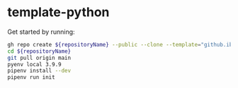 # template-python

Get started by running:  
```sh
gh repo create ${repositoryName} --public --clone --template="github.ibm.com/GOTREASA/template-python"
cd ${repositoryName} 
git pull origin main
pyenv local 3.9.9
pipenv install --dev
pipenv run init
```

